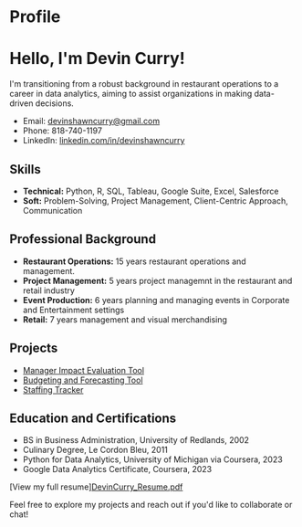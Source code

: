 # Profile
# Hello, I'm Devin Curry!
I'm transitioning from a robust background in restaurant operations to a career in data analytics, aiming to assist organizations in making data-driven decisions.

- Email: [devinshawncurry@gmail.com](mailto:devinshawncurry@gmail.com)
- Phone: 818-740-1197
- LinkedIn: [linkedin.com/in/devinshawncurry](https://www.linkedin.com/in/devinshawncurry/)

## Skills
- **Technical:** Python, R, SQL, Tableau, Google Suite, Excel, Salesforce
- **Soft:** Problem-Solving, Project Management, Client-Centric Approach, Communication


## Professional Background
- **Restaurant Operations:** 15 years restaurant operations and management.  
- **Project Management:** 5 years project managemnt in the restaurant and retail industry 
- **Event Production:** 6 years planning and managing events in Corporate and Entertainment settings
- **Retail:** 7 years management and visual merchandising
  
## Projects
- [Manager Impact Evaluation Tool](https://docs.google.com/spreadsheets/d/17HxE4xHriJd0L32m9S6EwWk8vyPU0FKH6Kh9RQa-1lc/edit?usp=sharing)
- [Budgeting and Forecasting Tool](https://docs.google.com/spreadsheets/d/1ZEsTwTgXMLYNM82XoCYs9xqfMSQ7Z3YKh1ZPaaITBiw/edit?usp=sharing)
- [Staffing Tracker](https://docs.google.com/spreadsheets/d/1DcsLwLW4eaibW0TjJgbVqMYRf5bNe_JD_tv83MwHFHw/edit?usp=sharing)

## Education and Certifications
- BS in Business Administration, University of Redlands, 2002
- Culinary Degree, Le Cordon Bleu, 2011
- Python for Data Analytics, University of Michigan via Coursera, 2023
- Google Data Analytics Certificate, Coursera, 2023

[View my full resume][DevinCurry_Resume.pdf](https://github.com/D3vin0rama/Profile/blob/main/DevinCurry_Resume.pdf)


Feel free to explore my projects and reach out if you'd like to collaborate or chat!
